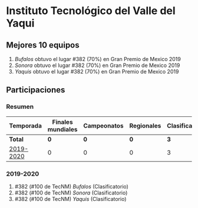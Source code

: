 ---
---

# Instituto Tecnológico del Valle del Yaqui

## Mejores 10 equipos

1. _Bufalos_ obtuvo el lugar #382 (70%) en Gran Premio de Mexico 2019
1. _Sonora_ obtuvo el lugar #382 (70%) en Gran Premio de Mexico 2019
1. _Yaquis_ obtuvo el lugar #382 (70%) en Gran Premio de Mexico 2019

## Participaciones

### Resumen

| Temporada | Finales mundiales | Campeonatos | Regionales | Clasificatorios | Equipos |
| --- | --- | --- | --- | --- | --- |
| **Total** | **0** | **0** | **0** | **3** | **3** |
| [2019-2020](#2019-2020) | 0 | 0 | 0 | 3 | 3 |

### 2019-2020

1. #382 (#100 de TecNM) _Bufalos_ (Clasificatorio)
1. #382 (#100 de TecNM) _Sonora_ (Clasificatorio)
1. #382 (#100 de TecNM) _Yaquis_ (Clasificatorio)



